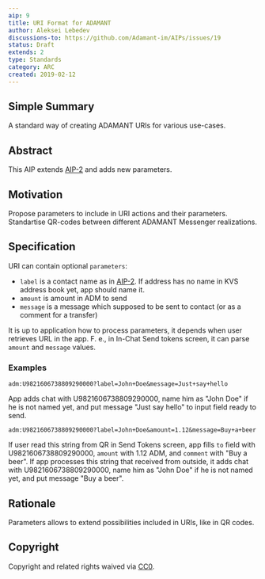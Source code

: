 ```yaml
---
aip: 9
title: URI Format for ADAMANT
author: Aleksei Lebedev
discussions-to: https://github.com/Adamant-im/AIPs/issues/19
status: Draft
extends: 2
type: Standards
category: ARC
created: 2019-02-12
---
```


<!--You can leave these HTML comments in your merged AIP and delete the visible duplicate text guides, they will not appear and may be helpful to refer to if you edit it again. This is the suggested template for new AIPs. Note that an AIP number will be assigned by an editor. When opening a pull request to submit your AIP, please use an abbreviated title in the filename, `aip-draft_title_abbrev.md`. The title should be 44 characters or less.-->

## Simple Summary
A standard way of creating ADAMANT URIs for various use-cases.

## Abstract
<!--A short (~200 word) description of the technical issue being addressed.-->
This AIP extends [AIP-2](https://aips.adamant.im/AIPS/aip-2) and adds new parameters.

## Motivation
<!--The motivation is critical for AIPs that want to change the protocol. It should clearly explain why the existing protocol specification is inadequate to address the problem that the AIP solves. AIP submissions without sufficient motivation may be rejected outright.-->
Propose parameters to include in URI actions and their parameters. Standartise QR-codes between different ADAMANT Messenger realizations.

## Specification

URI can contain optional `parameters`:
- `label` is a contact name as in [AIP-2](https://aips.adamant.im/AIPS/aip-2). If address has no name in KVS address book yet, app should name it.
- `amount` is amount in ADM to send
- `message` is a message which supposed to be sent to contact (or as a comment for a transfer)

It is up to application how to process parameters, it depends when user retrieves URL in the app. F. e., in In-Chat Send tokens screen, it can parse `amount` and `message` values.

### Examples

```
adm:U9821606738809290000?label=John+Doe&message=Just+say+hello
```
App adds chat with U9821606738809290000, name him as "John Doe" if he is not named yet, and put message "Just say hello" to input field ready to send. 

```
adm:U9821606738809290000?label=John+Doe&amount=1.12&message=Buy+a+beer
```
If user read this string from QR in Send Tokens screen, app fills `to` field with U9821606738809290000, `amount` with 1.12 ADM, and `comment` with "Buy a beer". 
If app processes this string that received from outside, it adds chat with U9821606738809290000, name him as "John Doe" if he is not named yet, and put message "Buy a beer". 

## Rationale
<!--The rationale fleshes out the specification by describing what motivated the design and why particular design decisions were made. It should describe alternate designs that were considered and related work, e.g. how the feature is supported in other languages. The rationale may also provide evidence of consensus within the community, and should discuss important objections or concerns raised during discussion.-->
Parameters allows to extend possibilities included in URIs, like in QR codes.


## Copyright
Copyright and related rights waived via [CC0](https://creativecommons.org/publicdomain/zero/1.0/).
